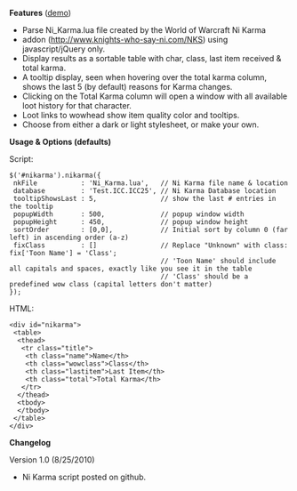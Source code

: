 **Features** ([demo][1])

* Parse Ni_Karma.lua file created by the World of Warcraft Ni Karma
* addon (http://www.knights-who-say-ni.com/NKS) using javascript/jQuery only.
* Display results as a sortable table with char, class, last item received & total karma.
* A tooltip display, seen when hovering over the total karma column, shows the last 5 (by default)
  reasons for Karma changes.
* Clicking on the Total Karma column will open a window with all available loot history for that character.
* Loot links to wowhead show item quality color and tooltips.
* Choose from either a dark or light stylesheet, or make your own.

**Usage & Options (defaults)**

Script:

    $('#nikarma').nikarma({
     nkFile           : 'Ni_Karma.lua',   // Ni Karma file name & location
     database         : 'Test.ICC.ICC25', // Ni Karma Database location
     tooltipShowsLast : 5,                // show the last # entries in the tooltip
     popupWidth       : 500,              // popup window width
     popupHeight      : 450,              // popup window height
     sortOrder        : [0,0],            // Initial sort by column 0 (far left) in ascending order (a-z)
     fixClass         : []                // Replace "Unknown" with class: fix['Toon Name'] = 'Class';
                                          // 'Toon Name' should include all capitals and spaces, exactly like you see it in the table
                                          // 'Class' should be a predefined wow class (capital letters don't matter)
    });

HTML:

    <div id="nikarma">
     <table>
      <thead>
       <tr class="title">
        <th class="name">Name</th>
        <th class="wowclass">Class</th>
        <th class="lastitem">Last Item</th>
        <th class="total">Total Karma</th>
       </tr>
      </thead>
      <tbody>
      </tbody>
     </table>
    </div>

**Changelog**

Version 1.0 (8/25/2010)

* Ni Karma script posted on github.

 [1]: http://Unrepentant.github.com/nikarma/